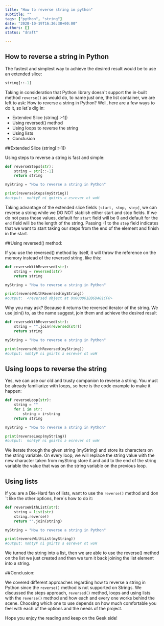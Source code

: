 ```yaml
---
title: "How to reverse string in python"
subtitle: ""
tags: ["python", "string"]
date: "2020-10-19T16:36:30+00:00"
authors: []
status: "draft"

---
```


## How to reverse a string in Python

The fastest and simplest way to achieve the desired result would be to use an extended slice: 

```python
string[::-1]
```
Taking in consideration that Python library doesn´t support the in-built method `reverse()` as would do, to name just one, the list container, we are left to ask: How to reverse a string in Python? Well, here are a few ways to do it, so let´s dig in:

- Extended Slice (string[::-1])
- Using reversed() method
- Using loops to reverse the string
- Using lists
- Conclusion

##Extended Slice (string[::-1])

Using steps to reverse a string is fast and simple:

```python
def reverseSteps(str):
	string = str[::-1]
	return string

myString = "How to reverse a string in Python"

print(reverseSteps(myString)) 
#output:  nohtyP ni gnirts a esrever ot woH
```
Taking advantage of the extended slice fields `[start, stop, step]`, we can reverse a string while we DO NOT stablish either start and stop fields. If we do not pass those values, default for `start` field will be 0 and default for the `end` field will be the length of the string. Passing -1 to the `step` field indicates that we want to start taking our steps from the end of the element and finish in the start. 

##Using reversed() method:

If you use the reversed() method by itself, it will throw the reference on the memory instead of the reversed string, like this:

```python
def reverseWithReversed(str):
	string = reversed(str)
	return string

myString = "How to reverse a string in Python"

print(reverseWithReversed(myString))
#output:  <reversed object at 0x000001BB6DA81CF0>

```
Why you may ask? Because it returns the reversed iterator of the string. We use join() to, as the name suggest, join them and achieve the desired result

```python
def reverseWithReversed(str):
	string = "".join(reversed(str))
	return string

myString = "How to reverse a string in Python"

print(reverseWithReversed(myString))
#output: nohtyP ni gnirts a esrever ot woH
```
## Using loops to reverse the string

Yes, we can use our old and trusty companion to reverse a string. You must be already familiarize with loops, so here is the code example to make it happen:

```python
def reverseLoop(str):
	string = ""
	for i in str:
		string = i+string
	return string

myString = "How to reverse a string in Python"

print(reverseLoop(myString))
#output:  nohtyP ni gnirts a esrever ot woH
```

We iterate through the given string (myString) and store its characters on the string variable. On every loop, we will replace the string value with the new character taken from myString store it and add to the end of the string variable the value that was on the string variable on the previous loop.

## Using lists

If you are a Die-Hard fan of lists, want to use the `reverse()` method and don´t like the other options, here´s how to do it:

```python
def reverseWithList(str):
	string = list(str)
	string.reverse()
	return "".join(string)

myString = "How to reverse a string in Python"

print(reverseWithList(myString))
#output: nohtyP ni gnirts a esrever ot woH
```

We turned the string into a list, then we are able to use the reverse() method on the list we just created and then we turn it back joining the list element into a string.

##Conclusion:

We covered different approaches regarding how to reverse a string in Python since the `reverse()` method is not supported on Strings. We discussed the steps approach, `reversed()` method, loops and using lists with the `reverse()` method and how each and every one works behind the scene. Choosing which one to use depends on how much comfortable you feel with each of the options and the needs of the project. 

Hope you enjoy the reading and keep on the Geek side!
